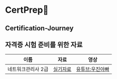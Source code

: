 # CertPrep🎫
Certification-Journey <br><br> 
자격증 시험 준비를 위한 자료
-------------------------
|이름|자료|영상|
|---|---|---|
|네트워크관리사 2급|[실기자료](https://drive.google.com/drive/folders/1ylv3HndZ80L3u2ERq-zh12pDY8dytxnd?usp=sharing)|[유튜브:우진아빠](https://www.youtube.com/@tech-network)|
